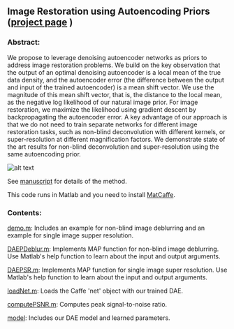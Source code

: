 ## Image Restoration using Autoencoding Priors ([project page](https://www.cs.umd.edu/~zwicker/projectpages/DenoisingAutoencoderPriors-Arxiv17.html) )

### Abstract:
We propose to leverage denoising autoencoder networks as priors to address image restoration problems. We build on the key observation that the output of an optimal denoising autoencoder is a local mean of the true data density, and the autoencoder error (the difference between the output and input of the trained autoencoder) is a mean shift vector. We use the magnitude of this mean shift vector, that is, the distance to the local mean, as the negative log likelihood of our natural image prior. For image restoration, we maximize the likelihood using gradient descent by backpropagating the autoencoder error. A key advantage of our approach is that we do not need to train separate networks for different image restoration tasks, such as non-blind deconvolution with different kernels, or super-resolution at different magnification factors. We demonstrate state of the art results for non-blind deconvolution and super-resolution using the same autoencoding prior.


![alt text](https://www.cs.umd.edu/~zwicker/projectpages/DenoisingAutoencoderPriors-Arxiv17-teaser.jpg)

See [manuscript](https://arxiv.org/abs/1703.09964) for details of the method.


This code runs in Matlab and you need to install [MatCaffe](http://caffe.berkeleyvision.org).
### Contents:

[demo.m](https://github.com/siavashBigdeli/DAEP/blob/master/demo.m): Includes an example for non-blind image deblurring and an example for single image supper resolution.

[DAEPDeblur.m](https://github.com/siavashBigdeli/DAEP/blob/master/DAEPDeblur.m): Implements MAP function for non-blind image deblurring. Use Matlab's help function to learn about the input and output arguments.

[DAEPSR.m](https://github.com/siavashBigdeli/DAEP/blob/master/DAEPSR.m): Implements MAP function for single image super resolution. Use Matlab's help function to learn about the input and output arguments.

[loadNet.m](https://github.com/siavashBigdeli/DAEP/blob/master/loadNet.m): Loads the Caffe 'net' object with our trained DAE.

[computePSNR.m](https://github.com/siavashBigdeli/DAEP/blob/master/computePSNR.m): Computes peak signal-to-noise ratio.

[model](https://github.com/siavashBigdeli/DAEP/tree/master/model): Includes our DAE model and learned parameters.

